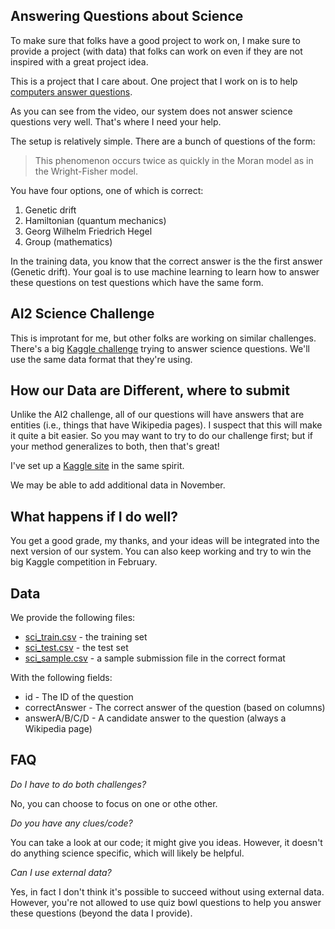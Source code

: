 ## Answering Questions about Science

To make sure that folks have a good project to work on, I make sure to provide a project (with data) that folks can work on even if they are not inspired with a great project idea.

This is a project that I care about.  One project that I work on is to help [computers answer questions](https://www.youtube.com/embed/kTXJCEvCDYk).  

As you can see from the video, our system does not answer science questions very well.  That's where I need your help.

The setup is relatively simple.  There are a bunch of questions of the form:

> This phenomenon occurs twice as quickly in the Moran model as in the Wright-Fisher model.

You have four options, one of which is correct:

1. Genetic drift
2. Hamiltonian (quantum mechanics)
3. Georg Wilhelm Friedrich Hegel
4. Group (mathematics)

In the training data, you know that the correct answer is the the first answer (Genetic drift).  Your goal is to use machine learning to learn how to answer these questions on test questions which have the same form.

## AI2 Science Challenge

This is improtant for me, but other folks are working on similar challenges.  There's a big [Kaggle challenge](https://www.kaggle.com/c/the-allen-ai-science-challenge) trying to answer science questions.  We'll use the same data format that they're using.

## How our Data are Different, where to submit

Unlike the AI2 challenge, all of our questions will have answers that are entities (i.e., things that have Wikipedia pages).  I suspect that this will make it quite a bit easier.  So you may want to try to do our challenge first; but if your method generalizes to both, then that's great!

I've set up a [Kaggle site](http://inclass.kaggle.com/c/quiz-bowl-science) in the same spirit.

We may be able to add additional data in November.

## What happens if I do well?

You get a good grade, my thanks, and your ideas will be integrated into the next version of our system.  You can also keep working and try to win the big Kaggle competition in February.

## Data

We provide the following files:
* [sci_train.csv](sci_train.csv) - the training set
* [sci_test.csv](sci_test.csv) - the test set
* [sci_sample.csv](sci_sample.csv) - a sample submission file in the correct format

With the following fields:
* id - The ID of the question
* correctAnswer - The correct answer of the question (based on columns)
* answerA/B/C/D - A candidate answer to the question (always a Wikipedia page)

## FAQ

*Do I have to do both challenges?*

No, you can choose to focus on one or othe other.  

*Do you have any clues/code?*

You can take a look at our code; it might give you ideas.  However, it doesn't do anything science specific, which will likely be helpful.

*Can I use external data?*

Yes, in fact I don't think it's possible to succeed without using external data.  However, you're not allowed to use quiz bowl questions to help you answer these questions (beyond the data I provide).
